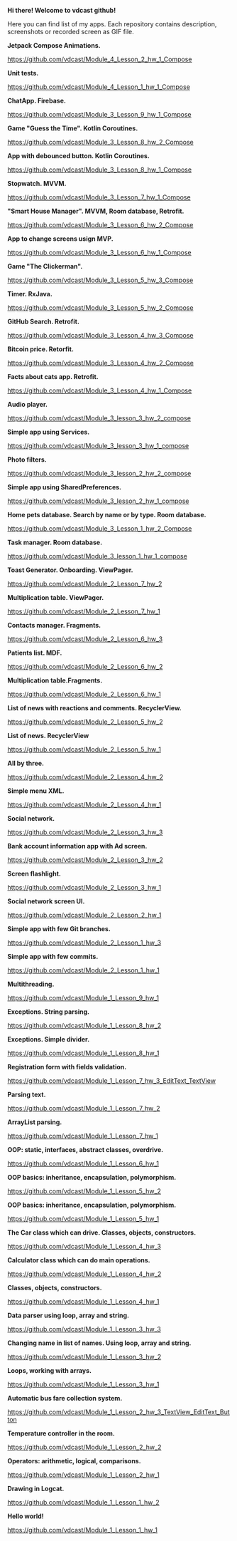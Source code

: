 **Hi there! Welcome to vdcast github!**

Here you can find list of my apps.
Each repository contains description, screenshots or recorded screen as GIF file.

**Jetpack Compose Animations.**

https://github.com/vdcast/Module_4_Lesson_2_hw_1_Compose

**Unit tests.**

https://github.com/vdcast/Module_4_Lesson_1_hw_1_Compose

**ChatApp. Firebase.**

https://github.com/vdcast/Module_3_Lesson_9_hw_1_Compose

**Game "Guess the Time". Kotlin Coroutines.**

https://github.com/vdcast/Module_3_Lesson_8_hw_2_Compose

**App with debounced button. Kotlin Coroutines.**

https://github.com/vdcast/Module_3_Lesson_8_hw_1_Compose

**Stopwatch. MVVM.**

https://github.com/vdcast/Module_3_Lesson_7_hw_1_Compose

**"Smart House Manager". MVVM, Room database, Retrofit.**

https://github.com/vdcast/Module_3_Lesson_6_hw_2_Compose

**App to change screens usign MVP.**

https://github.com/vdcast/Module_3_Lesson_6_hw_1_Compose

**Game "The Clickerman".**

https://github.com/vdcast/Module_3_Lesson_5_hw_3_Compose

**Timer. RxJava.**

https://github.com/vdcast/Module_3_Lesson_5_hw_2_Compose

**GitHub Search. Retrofit.**

https://github.com/vdcast/Module_3_Lesson_4_hw_3_Compose

**Bitcoin price. Retorfit.**

https://github.com/vdcast/Module_3_Lesson_4_hw_2_Compose

**Facts about cats app. Retrofit.**

https://github.com/vdcast/Module_3_Lesson_4_hw_1_Compose

**Audio player.**

https://github.com/vdcast/Module_3_lesson_3_hw_2_compose

**Simple app using Services.**

https://github.com/vdcast/Module_3_lesson_3_hw_1_compose

**Photo filters.**

https://github.com/vdcast/Module_3_lesson_2_hw_2_compose

**Simple app using SharedPreferences.**

https://github.com/vdcast/Module_3_lesson_2_hw_1_compose

**Home pets database. Search by name or by type. Room database.**

https://github.com/vdcast/Module_3_Lesson_1_hw_2_Compose

**Task manager. Room database.**

https://github.com/vdcast/Module_3_lesson_1_hw_1_compose

**Toast Generator. Onboarding. ViewPager.**

https://github.com/vdcast/Module_2_Lesson_7_hw_2

**Multiplication table. ViewPager.**

https://github.com/vdcast/Module_2_Lesson_7_hw_1

**Contacts manager. Fragments.**

https://github.com/vdcast/Module_2_Lesson_6_hw_3

**Patients list. MDF.**

https://github.com/vdcast/Module_2_Lesson_6_hw_2

**Multiplication table.Fragments.**

https://github.com/vdcast/Module_2_Lesson_6_hw_1

**List of news with reactions and comments. RecyclerView.**

https://github.com/vdcast/Module_2_Lesson_5_hw_2

**List of news. RecyclerView**

https://github.com/vdcast/Module_2_Lesson_5_hw_1

**All by three.**

https://github.com/vdcast/Module_2_Lesson_4_hw_2

**Simple menu XML.**

https://github.com/vdcast/Module_2_Lesson_4_hw_1

**Social network.**

https://github.com/vdcast/Module_2_Lesson_3_hw_3

**Bank account information app with Ad screen.**

https://github.com/vdcast/Module_2_Lesson_3_hw_2

**Screen flashlight.**

https://github.com/vdcast/Module_2_Lesson_3_hw_1

**Social network screen UI.**

https://github.com/vdcast/Module_2_Lesson_2_hw_1

**Simple app with few Git branches.**

https://github.com/vdcast/Module_2_Lesson_1_hw_3

**Simple app with few commits.**

https://github.com/vdcast/Module_2_Lesson_1_hw_1

**Multithreading.**

https://github.com/vdcast/Module_1_Lesson_9_hw_1

**Exceptions. String parsing.**

https://github.com/vdcast/Module_1_Lesson_8_hw_2

**Exceptions. Simple divider.**

https://github.com/vdcast/Module_1_Lesson_8_hw_1

**Registration form with fields validation.**

https://github.com/vdcast/Module_1_Lesson_7_hw_3_EditText_TextView

**Parsing text.**

https://github.com/vdcast/Module_1_Lesson_7_hw_2

**ArrayList parsing.**

https://github.com/vdcast/Module_1_Lesson_7_hw_1

**OOP: static, interfaces, abstract classes, overdrive.**

https://github.com/vdcast/Module_1_Lesson_6_hw_1

**OOP basics: inheritance, encapsulation, polymorphism.**

https://github.com/vdcast/Module_1_Lesson_5_hw_2

**OOP basics: inheritance, encapsulation, polymorphism.**

https://github.com/vdcast/Module_1_Lesson_5_hw_1

**The Car class which can drive. Classes, objects, constructors.**

https://github.com/vdcast/Module_1_Lesson_4_hw_3

**Calculator class which can do main operations.**

https://github.com/vdcast/Module_1_Lesson_4_hw_2

**Classes, objects, constructors.**

https://github.com/vdcast/Module_1_Lesson_4_hw_1

**Data parser using loop, array and string.**

https://github.com/vdcast/Module_1_Lesson_3_hw_3

**Changing name in list of names. Using loop, array and string.**

https://github.com/vdcast/Module_1_Lesson_3_hw_2

**Loops, working with arrays.**

https://github.com/vdcast/Module_1_Lesson_3_hw_1

**Automatic bus fare collection system.**

https://github.com/vdcast/Module_1_Lesson_2_hw_3_TextView_EditText_Button

**Temperature controller in the room.**

https://github.com/vdcast/Module_1_Lesson_2_hw_2

**Operators: arithmetic, logical, comparisons.**

https://github.com/vdcast/Module_1_Lesson_2_hw_1

**Drawing in Logcat.**

https://github.com/vdcast/Module_1_Lesson_1_hw_2

**Hello world!**

https://github.com/vdcast/Module_1_Lesson_1_hw_1
